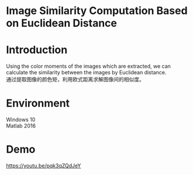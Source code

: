 # Image Similarity Computation Based on Euclidean Distance  
  
  
# Introduction  
Using the color moments of the images which are extracted, we can calculate the similarity between the images by Euclidean distance.  
通过提取图像的颜色矩，利用欧式距离求解图像间的相似度。  
  
# Environment  
Windows 10  
Matlab 2016  
  
# Demo  
https://youtu.be/pqk3qZQdJeY
